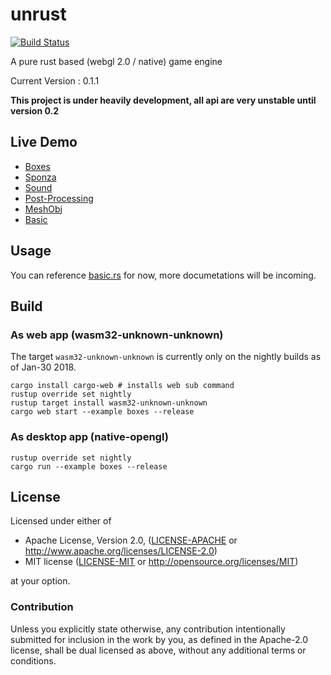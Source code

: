 # unrust

[![Build Status](https://travis-ci.org/edwin0cheng/unrust.svg?branch=master)](https://travis-ci.org/edwin0cheng/unrust)

A pure rust based (webgl 2.0 / native) game engine

Current Version : 0.1.1

**This project is under heavily development, all api are very unstable until version 0.2**

## Live Demo

* [Boxes](https://edwin0cheng.github.io/unrust/demo/boxes)
* [Sponza](https://edwin0cheng.github.io/unrust/demo/sponza)
* [Sound](https://edwin0cheng.github.io/unrust/demo/sound)
* [Post-Processing](https://edwin0cheng.github.io/unrust/demo/postprocessing)
* [MeshObj](https://edwin0cheng.github.io/unrust/demo/meshobj)
* [Basic](https://edwin0cheng.github.io/unrust/demo/basic)

## Usage 

You can reference [basic.rs](https://github.com/edwin0cheng/unrust/blob/master/examples/basic.rs) for now, more documetations will be incoming.

## Build

### As web app (wasm32-unknown-unknown)

The target `wasm32-unknown-unknown` is currently only on the nightly builds as of Jan-30 2018.

```
cargo install cargo-web # installs web sub command
rustup override set nightly
rustup target install wasm32-unknown-unknown
cargo web start --example boxes --release
```

### As desktop app (native-opengl)

```
rustup override set nightly
cargo run --example boxes --release
```

## License

Licensed under either of

 * Apache License, Version 2.0, ([LICENSE-APACHE](LICENSE-APACHE) or http://www.apache.org/licenses/LICENSE-2.0)
 * MIT license ([LICENSE-MIT](LICENSE-MIT) or http://opensource.org/licenses/MIT)

at your option.

### Contribution

Unless you explicitly state otherwise, any contribution intentionally submitted
for inclusion in the work by you, as defined in the Apache-2.0 license, shall be dual licensed as above, without any
additional terms or conditions.
